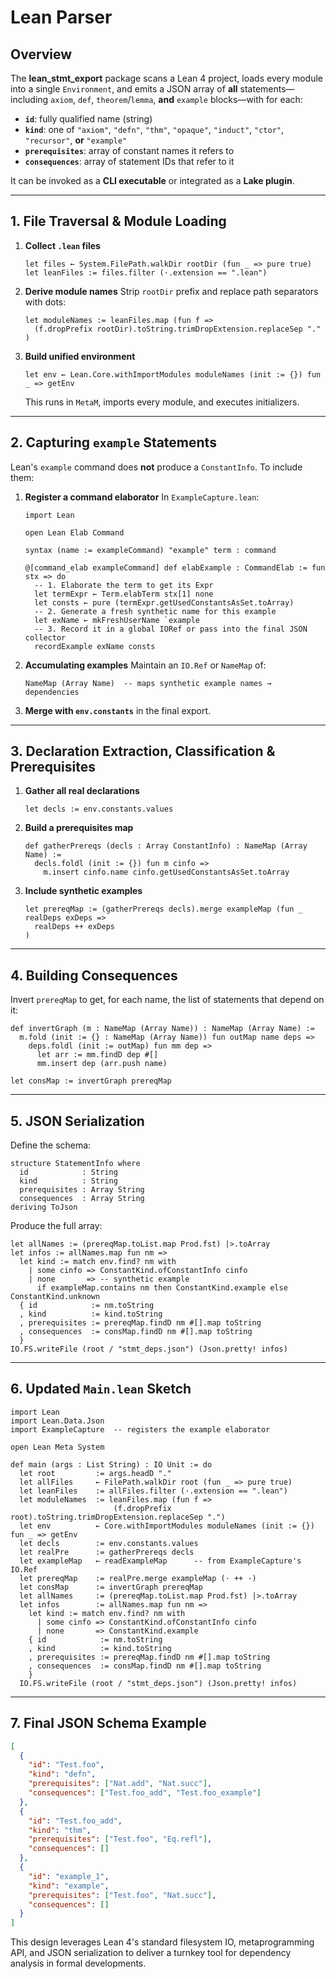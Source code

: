 # Lean Parser

## Overview

The **lean\_stmt\_export** package scans a Lean 4 project, loads every module into a single `Environment`, and emits a JSON array of **all** statements—including `axiom`, `def`, `theorem`/`lemma`, **and** `example` blocks—with for each:

* **`id`**: fully qualified name (string)
* **`kind`**: one of `"axiom"`, `"defn"`, `"thm"`, `"opaque"`, `"induct"`, `"ctor"`, `"recursor"`, **or** `"example"`
* **`prerequisites`**: array of constant names it refers to
* **`consequences`**: array of statement IDs that refer to it

It can be invoked as a **CLI executable** or integrated as a **Lake plugin**.

---

## 1. File Traversal & Module Loading

1. **Collect `.lean` files**

   ```lean
   let files ← System.FilePath.walkDir rootDir (fun _ => pure true)
   let leanFiles := files.filter (·.extension == ".lean")
   ```

2. **Derive module names**
   Strip `rootDir` prefix and replace path separators with dots:

   ```lean
   let moduleNames := leanFiles.map (fun f => 
     (f.dropPrefix rootDir).toString.trimDropExtension.replaceSep "."
   )
   ```

3. **Build unified environment**

   ```lean
   let env ← Lean.Core.withImportModules moduleNames (init := {}) fun _ => getEnv
   ```

   This runs in `MetaM`, imports every module, and executes initializers.

---

## 2. Capturing `example` Statements

Lean's `example` command does **not** produce a `ConstantInfo`. To include them:

1. **Register a command elaborator**
   In `ExampleCapture.lean`:

   ```lean
   import Lean

   open Lean Elab Command

   syntax (name := exampleCommand) "example" term : command

   @[command_elab exampleCommand] def elabExample : CommandElab := fun stx => do
     -- 1. Elaborate the term to get its Expr
     let termExpr ← Term.elabTerm stx[1] none
     let consts ← pure (termExpr.getUsedConstantsAsSet.toArray)
     -- 2. Generate a fresh synthetic name for this example
     let exName ← mkFreshUserName `example
     -- 3. Record it in a global IORef or pass into the final JSON collector
     recordExample exName consts
   ```

2. **Accumulating examples**
   Maintain an `IO.Ref` or `NameMap` of:

   ```lean
   NameMap (Array Name)  -- maps synthetic example names → dependencies
   ```

3. **Merge with `env.constants`** in the final export.

---

## 3. Declaration Extraction, Classification & Prerequisites

1. **Gather all real declarations**

   ```lean
   let decls := env.constants.values
   ```

2. **Build a prerequisites map**

   ```lean
   def gatherPrereqs (decls : Array ConstantInfo) : NameMap (Array Name) :=
     decls.foldl (init := {}) fun m cinfo =>
       m.insert cinfo.name cinfo.getUsedConstantsAsSet.toArray
   ```

3. **Include synthetic examples**

   ```lean
   let prereqMap := (gatherPrereqs decls).merge exampleMap (fun _ realDeps exDeps =>
     realDeps ++ exDeps
   )
   ```

---

## 4. Building Consequences

Invert `prereqMap` to get, for each name, the list of statements that depend on it:

```lean
def invertGraph (m : NameMap (Array Name)) : NameMap (Array Name) :=
  m.fold (init := {} : NameMap (Array Name)) fun outMap name deps =>
    deps.foldl (init := outMap) fun mm dep =>
      let arr := mm.findD dep #[]
      mm.insert dep (arr.push name)

let consMap := invertGraph prereqMap
```

---

## 5. JSON Serialization

Define the schema:

```lean
structure StatementInfo where
  id            : String
  kind          : String
  prerequisites : Array String
  consequences  : Array String
deriving ToJson
```

Produce the full array:

```lean
let allNames := (prereqMap.toList.map Prod.fst) |>.toArray
let infos := allNames.map fun nm =>
  let kind := match env.find? nm with
    | some cinfo => ConstantKind.ofConstantInfo cinfo
    | none       => -- synthetic example
      if exampleMap.contains nm then ConstantKind.example else ConstantKind.unknown
  { id            := nm.toString
  , kind          := kind.toString
  , prerequisites := prereqMap.findD nm #[].map toString
  , consequences  := consMap.findD nm #[].map toString
  }
IO.FS.writeFile (root / "stmt_deps.json") (Json.pretty! infos)
```

---

## 6. Updated `Main.lean` Sketch

```lean
import Lean
import Lean.Data.Json
import ExampleCapture  -- registers the example elaborator

open Lean Meta System

def main (args : List String) : IO Unit := do
  let root         := args.headD "."  
  let allFiles     ← FilePath.walkDir root (fun _ => pure true)
  let leanFiles    := allFiles.filter (·.extension == ".lean")
  let moduleNames  := leanFiles.map (fun f => 
                       (f.dropPrefix root).toString.trimDropExtension.replaceSep ".")
  let env          ← Core.withImportModules moduleNames (init := {}) fun _ => getEnv
  let decls        := env.constants.values
  let realPre      := gatherPrereqs decls
  let exampleMap   ← readExampleMap      -- from ExampleCapture's IO.Ref
  let prereqMap    := realPre.merge exampleMap (· ++ ·)
  let consMap      := invertGraph prereqMap
  let allNames     := (prereqMap.toList.map Prod.fst) |>.toArray
  let infos        := allNames.map fun nm =>
    let kind := match env.find? nm with
      | some cinfo => ConstantKind.ofConstantInfo cinfo
      | none       => ConstantKind.example
    { id            := nm.toString
    , kind          := kind.toString
    , prerequisites := prereqMap.findD nm #[].map toString
    , consequences  := consMap.findD nm #[].map toString
    }
  IO.FS.writeFile (root / "stmt_deps.json") (Json.pretty! infos)
```

---

## 7. Final JSON Schema Example

```json
[
  {
    "id": "Test.foo",
    "kind": "defn",
    "prerequisites": ["Nat.add", "Nat.succ"],
    "consequences": ["Test.foo_add", "Test.foo_example"]
  },
  {
    "id": "Test.foo_add",
    "kind": "thm",
    "prerequisites": ["Test.foo", "Eq.refl"],
    "consequences": []
  },
  {
    "id": "example_1",
    "kind": "example",
    "prerequisites": ["Test.foo", "Nat.succ"],
    "consequences": []
  }
]
```

This design leverages Lean 4's standard filesystem IO, metaprogramming API, and JSON serialization to deliver a turnkey tool for dependency analysis in formal developments.

